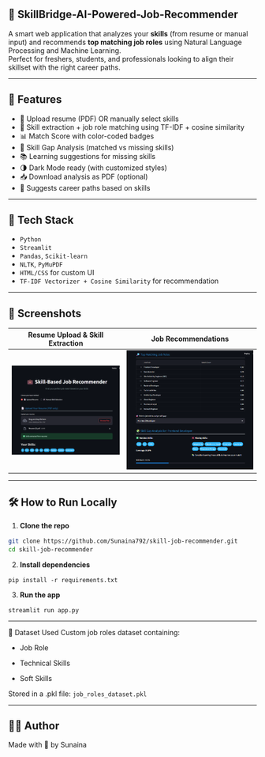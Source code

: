 ﻿##  💼 SkillBridge-AI-Powered-Job-Recommender


A smart web application that analyzes your **skills** (from resume or manual input) and recommends **top matching job roles** using Natural Language Processing and Machine Learning.  
Perfect for freshers, students, and professionals looking to align their skillset with the right career paths.

---

## 🚀 Features

- 📄 Upload resume (PDF) OR manually select skills
- 🤖 Skill extraction + job role matching using TF-IDF + cosine similarity
- 📊 Match Score with color-coded badges
- 🧠 Skill Gap Analysis (matched vs missing skills)
- 📚 Learning suggestions for missing skills
- 🌗 Dark Mode ready (with customized styles)
- 📥 Download analysis as PDF (optional)
- 🔁 Suggests career paths based on skills

---

## 🧠 Tech Stack

- `Python`
- `Streamlit`
- `Pandas`, `Scikit-learn`
- `NLTK`, `PyMuPDF`
- `HTML/CSS` for custom UI
- `TF-IDF Vectorizer + Cosine Similarity` for recommendation

---

## 📸 Screenshots

| Resume Upload & Skill Extraction | Job Recommendations |
|----------------------------------|----------------------|
| ![upload](manual-skill.png)     | ![match](job-preview.png) |

---

## 🛠️ How to Run Locally

1. **Clone the repo**
```bash
git clone https://github.com/Sunaina792/skill-job-recommender.git
cd skill-job-recommender
```
2. **Install dependencies**
```
pip install -r requirements.txt
```
3. **Run the app**
```
streamlit run app.py
```

---

📂 Dataset Used
Custom job roles dataset containing:

- Job Role

- Technical Skills

 - Soft Skills

Stored in a .pkl file: ```job_roles_dataset.pkl```

---

 ## 🙋‍♀️ Author
Made with 💖 by Sunaina

